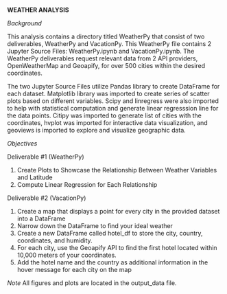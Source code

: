 
**WEATHER ANALYSIS**

*Background*

This analysis contains a directory titled WeatherPy that consist of two deliverables, WeatherPy and VacationPy.
This WeatherPy file contains 2 Jupyter Source Files: WeatherPy.ipynb and VacationPy.ipynb.
The WeatherPy deliverables request relevant data from 2 API providers, OpenWeatherMap and Geoapify, for over 500 cities within the desired coordinates.

The two Jupyter Source Files utilize Pandas library to create DataFrame for each dataset. Matplotlib library was imported to create series of scatter plots based on different variables. 
Scipy and linregress were also imported to help with statistical computation and generate linear regresssion line for the data points. Citipy was imported to generate list of cities with the coordinates,
hvplot was imported for interactive data visualization, and geoviews is imported to explore and visualize geographic data.

*Objectives*

Deliverable #1 (WeatherPy)

1. Create Plots to Showcase the Relationship Between Weather Variables and Latitude
2. Compute Linear Regression for Each Relationship

Deliverable #2 (VacationPy)

1. Create a map that displays a point for every city in the provided dataset into a DataFrame
2. Narrow down the DataFrame to find your ideal weather
3. Create a new DataFrame called hotel_df to store the city, country, coordinates, and humidity.
4. For each city, use the Geoapify API to find the first hotel located within 10,000 meters of your coordinates.
5. Add the hotel name and the country as additional information in the hover message for each city on the map

*Note*
All figures and plots are located in the output_data file.